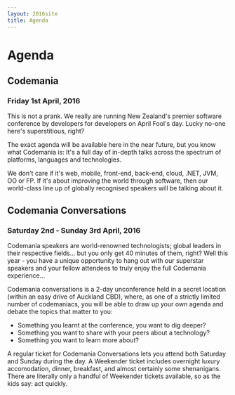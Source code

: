 ```yaml
---
layout: 2016site
title: Agenda
---
```


# Agenda

## Codemania

### Friday 1st April, 2016

This is not a prank. We really are running New Zealand's premier software conference by developers for developers on April Fool's day. Lucky no-one here's superstitious, right?

The exact agenda will be available here in the near future, but you know what Codemania is: It's a full day of in-depth talks across the spectrum of platforms, languages and technologies.

We don't care if it's web, mobile, front-end, back-end, cloud, .NET, JVM, OO or FP. If it's about improving the world through software, then our world-class line up of globally recognised speakers will be talking about it.

## Codemania Conversations

### Saturday 2nd - Sunday 3rd April, 2016

Codemania speakers are world-renowned technologists; global leaders in their respective fields... but you only get 40 minutes of them, right? Well this year - you have a unique opportunity to hang out with our superstar speakers and your fellow attendees to truly enjoy the full Codemania experience...

Codemania conversations is a 2-day unconference held in a secret location (within an easy drive of Auckland CBD), where, as one of a strictly limited number of codemaniacs, you will be able to draw up your own agenda and debate the topics that matter to you:

- Something you learnt at the conference, you want to dig deeper?
- Something you want to share with your peers about a technology?
- Something you want to learn more about?

A regular ticket for Codemania Conversations lets you attend both Saturday and Sunday during the day. A Weekender ticket includes overnight luxury accomodation, dinner, breakfast, and almost certainly some shenanigans. There are literally only a handful of Weekender tickets available, so as the kids say: act quickly.
